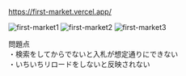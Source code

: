 https://first-market.vercel.app/

![first-market1](https://github.com/user-attachments/assets/0285d376-3175-42ee-bdf0-3c18c72a90f6)
![first-market2](https://github.com/user-attachments/assets/9a8e13e9-a954-4a99-81f9-21254f465bf1)
![first-market3](https://github.com/user-attachments/assets/d9af375f-a7b8-4d9c-825b-a6d5592e8828)

問題点<br>
・検索をしてからでないと入札が想定通りにできない<br>
・いちいちリロードをしないと反映されない<br>

